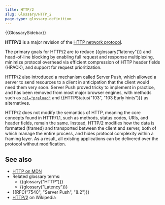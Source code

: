 ```yaml
---
title: HTTP/2
slug: Glossary/HTTP_2
page-type: glossary-definition
---
```


{{GlossarySidebar}}

**HTTP/2** is a major revision of the [HTTP network protocol](/en-US/docs/Web/HTTP).

The primary goals for HTTP/2 are to reduce {{glossary("latency")}} and head-of-line blocking by enabling full request and response multiplexing, minimize protocol overhead via efficient compression of HTTP header fields (HPACK), and support for request prioritization.

HTTP/2 also introduced a mechanism called Server Push, which allowed a server to send resources to a client in anticipation that the client would need them very soon.
Server Push proved tricky to implement in practice, and has been removed from most major browser engines, with methods such as [`rel="preload"`](/en-US/docs/Web/HTML/Attributes/rel/preload) and {{HTTPStatus("103", "103 Early hints")}} as alternatives.

HTTP/2 does not modify the semantics of HTTP, meaning the core concepts found in HTTP/1.1, such as methods, status codes, URIs, and header fields, remain the same.
Instead, HTTP/2 modifies how the data is formatted (framed) and transported between the client and server, both of which manage the entire process, and hides protocol complexity within a framing layer.
As a result, all existing applications can be delivered over the protocol without modification.

## See also

- [HTTP on MDN](/en-US/docs/Web/HTTP)
- Related glossary terms:
  - {{glossary("HTTP")}}
  - {{glossary("Latency")}}
- {{RFC("7540", "Server Push", "8.2")}}
- [HTTP/2](https://en.wikipedia.org/wiki/HTTP/2) on Wikipedia
